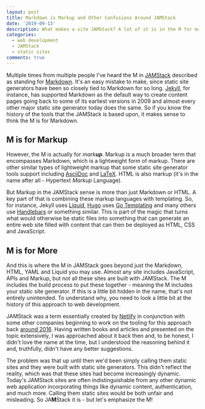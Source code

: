 ```yaml
---
layout: post
title: Markdown is Markup and Other Confusions Around JAMStack
date: '2019-09-13'
description: What makes a site JAMStack? A lot of it is in the M for markup.
categories:
  - web development
  - JAMStack
  - static sites
comments: true
---
```


Multiple times from multiple people I've heard the M in [JAMStack](https://jamstack.org/) described as standing for [Markdown](https://daringfireball.net/projects/markdown/). It's an easy mistake to make, since static site generators have been so closely tied to Markdown for so long. [Jekyll](https://jekyllrb.com/), for instance, has supported Markdown as the default way to create content pages going back to some of its earliest versions in 2009 and almost every other major static site generator today does the same. So if you know the history of the tools that the JAMStack is based upon, it makes sense to think the M is for Markdown.

## M is for Markup

However, the M is actually for _mark**up**_. Markup is a much broader term that encompasses Markdown, which is a lightweight form of markup. There are other similar types of lightweight markup that some static site generator tools support including [AsciiDoc](http://asciidoc.org/) and [LaTeX](https://www.latex-project.org/about/). HTML is also markup (it's in the name after all - Hypertext _Markup_ Language).

But Markup in the JAMStack sense is more than just Markdown or HTML. A key part of that is combining these markup languages with templating. So, for instance, Jekyll uses [Liquid](https://shopify.github.io/liquid/), [Hugo](https://gohugo.io/) uses [Go Templating](https://golang.org/pkg/text/template/) and many others use [Handlebars](https://handlebarsjs.com/) or something similar. This is part of the magic that turns what would otherwise be static files into something that can generate an entire web site filled with content that can then be deployed as HTML, CSS and JavaScript.

## M is for More

And this is where the M in JAMStack goes beyond just the Markdown, HTML, YAML and Liquid you may use. Almost any site includes JavaScript, APIs and Markup, but not all these sites are built with JAMStack. The M includes the build process to put these together - meaning the M includes your static site generator. If this is a little bit hidden in the name, that's not entirely unintended. To understand why, you need to look a little bit at the history of this approach to web development.

JAMStack was a term essentially created by [Netlify](https://www.netlify.com/) in conjunction with some other companies beginning to work on the tooling for this approach back [around 2016](https://web.archive.org/web/20160603092304/http://jamstack.org/). Having written books and articles and presented on the topic extensively, I was approached about it back then and, to be honest, I didn't love the name at the time, but I understood the reasoning behind it and, truthfully, didn't have any better suggestions.

The problem was that up until then we'd been simply calling them static sites and they were built with static site generators. This didn't reflect the reality, which was that these sites had become increasingly dynamic. Today's JAMStack sites are often indistinguishable from any other dynamic web application incorporating things like dynamic content, authentication, and much more. Calling them static sites would be both unfair and misleading. So JA**M**Stack it is - but let's emphasize the M!